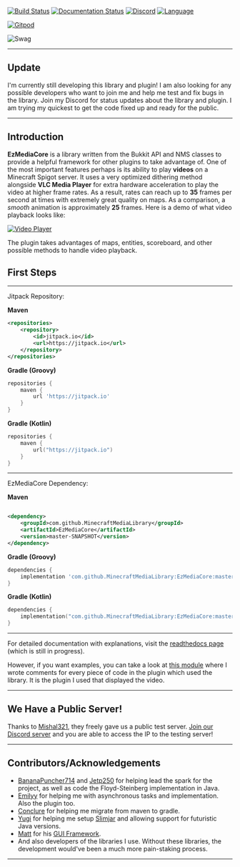 [![Build Status](https://img.shields.io/circleci/build/github/MinecraftMediaLibrary/EzMediaCore?style=for-the-badge)](https://app.circleci.com/pipelines/github/MinecraftMediaLibrary/EzMediaCore)
[![Documentation Status](https://img.shields.io/readthedocs/minecraftmedialibrary-wiki/latest?style=for-the-badge)](https://minecraftmedialibrary-wiki.readthedocs.io/en/latest/)
[![Discord](https://img.shields.io/discord/817501569108017223?style=for-the-badge)](https://discord.gg/qVhhbCWQQV)
[![Language](https://img.shields.io/badge/Made%20with-Java-1f425f.svg?style=for-the-badge)](https://www.java.com/en/)

[![Gitpod](https://gitpod.io/button/open-in-gitpod.svg)](https://gitpod.io/#https://github.com/MinecraftMediaLibrary/EzMediaCore)

![Swag](http://ForTheBadge.com/images/badges/built-with-swag.svg)

---

## Update

I'm currently still developing this library and plugin! I am also looking for any possible
developers who want to join me and help me test and fix bugs in the library. Join my Discord for
status updates about the library and plugin. I am trying my quickest to get the code fixed up and
ready for the public.

---

## Introduction

**EzMediaCore** is a library written from the Bukkit API and NMS classes to provide a helpful
framework for other plugins to take advantage of. One of the most important features perhaps is its
ability to play **videos** on a Minecraft Spigot server. It uses a very optimized dithering method
alongside **VLC Media Player**
for extra hardware acceleration to play the video at higher frame rates. As a result, rates can
reach up to **35** frames per second at times with extremely great quality on maps. As a comparison,
a *smooth* animation is approximately **25** frames. Here is a demo of what video playback looks
like:

[![Video Player](http://img.youtube.com/vi/9oIns_Kp_sk/0.jpg)](https://www.youtube.com/watch?v=9oIns_Kp_sk&t=30s)

The plugin takes advantages of maps, entities, scoreboard, and other possible methods to handle
video playback.

## First Steps

---

Jitpack Repository:

**Maven**

```xml
<repositories>
    <repository>
        <id>jitpack.io</id>
        <url>https://jitpack.io</url>
    </repository>
</repositories>
```

**Gradle (Groovy)**

```groovy
repositories {
    maven {
        url 'https://jitpack.io'
    }
}
```

**Gradle (Kotlin)**

```kotlin
repositories {
    maven {
        url("https://jitpack.io")
    }
}
```

---

EzMediaCore Dependency:

**Maven**

```xml

<dependency>
    <groupId>com.github.MinecraftMediaLibrary</groupId>
    <artifactId>EzMediaCore</artifactId>
    <version>master-SNAPSHOT</version>
</dependency>
```

**Gradle (Groovy)**

```groovy
dependencies {
    implementation 'com.github.MinecraftMediaLibrary:EzMediaCore:master-SNAPSHOT'
}
```

**Gradle (Kotlin)**

```kotlin
dependencies {
    implementation("com.github.MinecraftMediaLibrary:EzMediaCore:master-SNAPSHOT")
}
```

---

For detailed documentation with explanations, visit
the [readthedocs page](https://minecraftmedialibrary-wiki.readthedocs.io/en/latest/) (which is still
in progress).

However, if you want examples, you can take a look
at [this module](https://github.com/MinecraftMediaLibrary/EzMediaCore/tree/master/deluxemediaplugin)
where I wrote comments for every piece of code in the plugin which used the library. It is the
plugin I used that displayed the video.

---

## We Have a Public Server!

Thanks to [Mishal321](https://github.com/mishal321), they freely gave us a public test server.
[Join our Discord server](https://discord.gg/qVhhbCWQQV) and you are able to access the IP to the
testing server!

---

## Contributors/Acknowledgements

- [BananaPuncher714](https://github.com/BananaPuncher714) and [Jetp250](https://github.com/jetp250)
  for helping lead the spark for the project, as well as code the Floyd-Steinberg implementation in
  Java.
- [Emilyy](https://github.com/emilyy-dev) for helping me with asynchronous tasks and implementation.
  Also the plugin too.
- [Conclure](https://github.com/Conclure) for helping me migrate from maven to gradle.
- [Yugi](https://github.com/Vshnv) for helping me
  setup [Slimjar](https://github.com/SlimJar/slimjar) and allowing support for futuristic Java
  versions.
- [Matt](https://github.com/ipsk) for
  his [GUI Framework](https://github.com/TriumphTeam/gui/tree/development).
- And also developers of the libraries I use. Without these libraries, the development would've been
  a much more pain-staking process.

---
